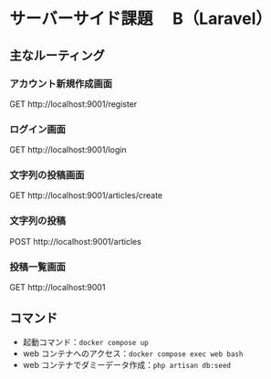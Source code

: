 # サーバーサイド課題　 B（Laravel）

## 主なルーティング

### アカウント新規作成画面

GET http://localhost:9001/register

### ログイン画面

GET http://localhost:9001/login

### 文字列の投稿画面

GET http://localhost:9001/articles/create

### 文字列の投稿

POST http://localhost:9001/articles

### 投稿一覧画面

GET http://localhost:9001

## コマンド

- 起動コマンド：`docker compose up`
- web コンテナへのアクセス：`docker compose exec web bash`
- web コンテナでダミーデータ作成：`php artisan db:seed`

